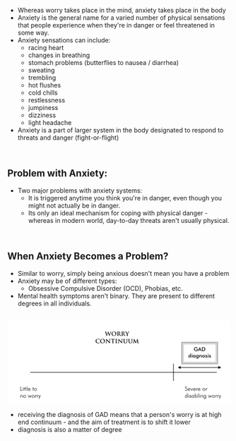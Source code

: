 - Whereas worry takes place in the mind, anxiety takes place in the body
- Anxiety is the general name for a varied number of physical sensations that people experience when they're in danger or feel threatened in some way.
- Anxiety sensations can include:
    - racing heart
    - changes in breathing
    - stomach problems (butterflies to nausea / diarrhea)
    - sweating
    - trembling
    - hot flushes
    - cold chills
    - restlessness
    - jumpiness
    - dizziness
    - light headache
- Anxiety is a part of larger system in the body designated to respond to threats and danger (fight-or-flight)

&nbsp;

## **Problem with Anxiety:**

- Two major problems with anxiety systems:
    - It is triggered anytime you think you're in danger, even though you might not actually be in danger.
    - Its only an ideal mechanism for coping with physical danger - whereas in modern world, day-to-day threats aren't usually physical.

&nbsp;

## When Anxiety Becomes a Problem?

- Similar to worry, simply being anxious doesn't mean you have a problem
- Anxiety may be of different types:
    - Obsessive Compulsive Disorder (OCD), Phobias, etc.
- Mental health symptoms aren't binary. They are present to different degrees in all individuals.

&nbsp;        ![b7e92e4f596bdeaaf7ba7d4d2d8dc079.png](../_resources/b7e92e4f596bdeaaf7ba7d4d2d8dc079.png)

- receiving the diagnosis of GAD means that a person's worry is at high end continuum - and the aim of treatment is to shift it lower
- diagnosis is also a matter of degree

&nbsp;

&nbsp;

&nbsp;